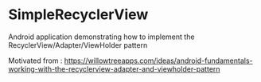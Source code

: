 # SimpleRecyclerView

Android application demonstrating how to implement the RecyclerView/Adapter/ViewHolder pattern

Motivated from : https://willowtreeapps.com/ideas/android-fundamentals-working-with-the-recyclerview-adapter-and-viewholder-pattern
